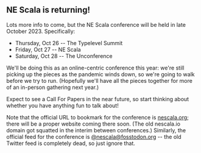 ## NE Scala is returning!

Lots more info to come, but the NE Scala conference will be held in late October 2023. Specifically:

* Thursday, Oct 26 -- The Typelevel Summit
* Friday, Oct 27 -- NE Scala
* Saturday, Oct 28 -- The Unconference

We'll be doing this as an online-centric conference this year: we're still picking up the pieces as the pandemic winds down, so we're going to walk before we try to run. (Hopefully we'll have all the pieces together for more of an in-person gathering next year.)

Expect to see a Call For Papers in the near future, so start thinking about whether you have anything fun to talk about!

Note that the official URL to bookmark for the conference is [nescala.org](https://nescala.org); there will be a proper website coming there soon. (The old nescala.io domain got squatted in the interim between conferences.)
Similarly, the official feed for the conference is [@nescala@fosstodon.org](https://fosstodon.org/@nescala) -- the old Twitter feed is completely dead, so just ignore that.

